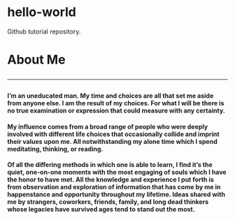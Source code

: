 # hello-world
Github tutorial repository.

<h1>About Me</>
  <hr>
  <h4>I’m an uneducated man.  My time and choices are all that set me aside from anyone else.  I am the result of my choices.  For what I will be there is no true examination or expression that could measure with any certainty.</>
  
  <h4>My influence comes from a broad range of people who were deeply involved with different life choices that occasionally collide and imprint their values upon me.  All notwithstanding my alone time which I spend meditating, thinking, or reading.</>

  <h4>Of all the differing methods in which one is able to learn, I find it’s the quiet, one-on-one moments with the most engaging of souls which I have the honor to have met.  All the knowledge and experience I put forth is from observation and exploration of information that has come by me in happenstance and opportunity throughout my lifetime.  Ideas shared with me by strangers, coworkers, friends, family, and long dead thinkers whose legacies have survived ages tend to stand out the most.</>
  
  
